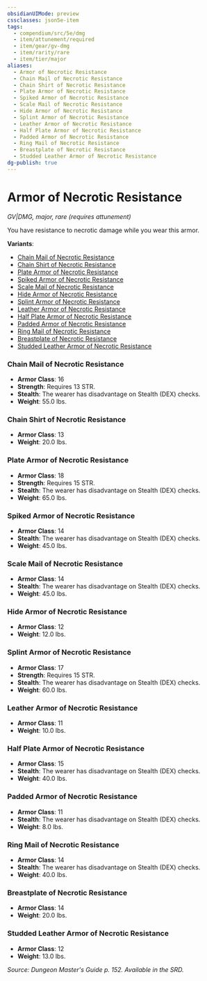 ```yaml
---
obsidianUIMode: preview
cssclasses: json5e-item
tags:
  - compendium/src/5e/dmg
  - item/attunement/required
  - item/gear/gv-dmg
  - item/rarity/rare
  - item/tier/major
aliases:
  - Armor of Necrotic Resistance
  - Chain Mail of Necrotic Resistance
  - Chain Shirt of Necrotic Resistance
  - Plate Armor of Necrotic Resistance
  - Spiked Armor of Necrotic Resistance
  - Scale Mail of Necrotic Resistance
  - Hide Armor of Necrotic Resistance
  - Splint Armor of Necrotic Resistance
  - Leather Armor of Necrotic Resistance
  - Half Plate Armor of Necrotic Resistance
  - Padded Armor of Necrotic Resistance
  - Ring Mail of Necrotic Resistance
  - Breastplate of Necrotic Resistance
  - Studded Leather Armor of Necrotic Resistance
dg-publish: true
---
```

# Armor of Necrotic Resistance
*GV|DMG, major, rare (requires attunement)*  


You have resistance to necrotic damage while you wear this armor.

**Variants**:
- [Chain Mail of Necrotic Resistance](#Chain%20Mail%20of%20Necrotic%20Resistance)
- [Chain Shirt of Necrotic Resistance](#Chain%20Shirt%20of%20Necrotic%20Resistance)
- [Plate Armor of Necrotic Resistance](#Plate%20Armor%20of%20Necrotic%20Resistance)
- [Spiked Armor of Necrotic Resistance](#Spiked%20Armor%20of%20Necrotic%20Resistance)
- [Scale Mail of Necrotic Resistance](#Scale%20Mail%20of%20Necrotic%20Resistance)
- [Hide Armor of Necrotic Resistance](#Hide%20Armor%20of%20Necrotic%20Resistance)
- [Splint Armor of Necrotic Resistance](#Splint%20Armor%20of%20Necrotic%20Resistance)
- [Leather Armor of Necrotic Resistance](#Leather%20Armor%20of%20Necrotic%20Resistance)
- [Half Plate Armor of Necrotic Resistance](#Half%20Plate%20Armor%20of%20Necrotic%20Resistance)
- [Padded Armor of Necrotic Resistance](#Padded%20Armor%20of%20Necrotic%20Resistance)
- [Ring Mail of Necrotic Resistance](#Ring%20Mail%20of%20Necrotic%20Resistance)
- [Breastplate of Necrotic Resistance](#Breastplate%20of%20Necrotic%20Resistance)
- [Studded Leather Armor of Necrotic Resistance](#Studded%20Leather%20Armor%20of%20Necrotic%20Resistance)

### Chain Mail of Necrotic Resistance

- **Armor Class**: 16
- **Strength**: Requires 13 STR.
- **Stealth**: The wearer has disadvantage on Stealth (DEX) checks.
- **Weight**: 55.0 lbs.

### Chain Shirt of Necrotic Resistance

- **Armor Class**: 13
- **Weight**: 20.0 lbs.

### Plate Armor of Necrotic Resistance

- **Armor Class**: 18
- **Strength**: Requires 15 STR.
- **Stealth**: The wearer has disadvantage on Stealth (DEX) checks.
- **Weight**: 65.0 lbs.

### Spiked Armor of Necrotic Resistance

- **Armor Class**: 14
- **Stealth**: The wearer has disadvantage on Stealth (DEX) checks.
- **Weight**: 45.0 lbs.

### Scale Mail of Necrotic Resistance

- **Armor Class**: 14
- **Stealth**: The wearer has disadvantage on Stealth (DEX) checks.
- **Weight**: 45.0 lbs.

### Hide Armor of Necrotic Resistance

- **Armor Class**: 12
- **Weight**: 12.0 lbs.

### Splint Armor of Necrotic Resistance

- **Armor Class**: 17
- **Strength**: Requires 15 STR.
- **Stealth**: The wearer has disadvantage on Stealth (DEX) checks.
- **Weight**: 60.0 lbs.

### Leather Armor of Necrotic Resistance

- **Armor Class**: 11
- **Weight**: 10.0 lbs.

### Half Plate Armor of Necrotic Resistance

- **Armor Class**: 15
- **Stealth**: The wearer has disadvantage on Stealth (DEX) checks.
- **Weight**: 40.0 lbs.

### Padded Armor of Necrotic Resistance

- **Armor Class**: 11
- **Stealth**: The wearer has disadvantage on Stealth (DEX) checks.
- **Weight**: 8.0 lbs.

### Ring Mail of Necrotic Resistance

- **Armor Class**: 14
- **Stealth**: The wearer has disadvantage on Stealth (DEX) checks.
- **Weight**: 40.0 lbs.

### Breastplate of Necrotic Resistance

- **Armor Class**: 14
- **Weight**: 20.0 lbs.

### Studded Leather Armor of Necrotic Resistance

- **Armor Class**: 12
- **Weight**: 13.0 lbs.


*Source: Dungeon Master's Guide p. 152. Available in the SRD.*